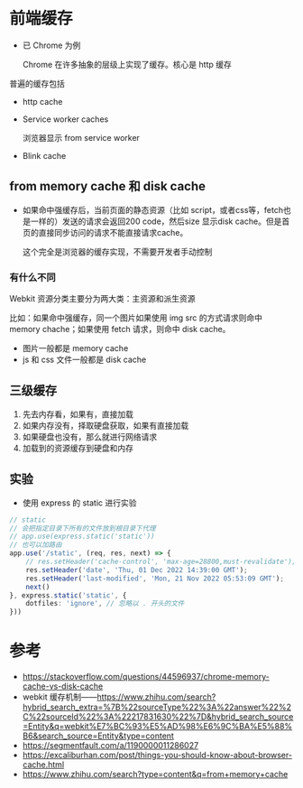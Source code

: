 # 前端缓存

* 已 Chrome 为例

  Chrome 在许多抽象的层级上实现了缓存。核心是 http 缓存

普遍的缓存包括

* http cache

* Service worker caches

  浏览器显示 from service worker

* Blink cache

## from memory cache 和 disk cache

* 如果命中强缓存后，当前页面的静态资源（比如 script，或者css等，fetch也是一样的）发送的请求会返回200 code，然后size 显示disk cache。但是首页的直接同步访问的请求不能直接请求cache。

  这个完全是浏览器的缓存实现，不需要开发者手动控制

### 有什么不同

Webkit 资源分类主要分为两大类：主资源和派生资源

比如：如果命中强缓存，同一个图片如果使用 img src 的方式请求则命中 memory chache；如果使用 fetch 请求，则命中 disk cache。

* 图片一般都是 memory cache
* js 和 css 文件一般都是 disk cache

## 三级缓存

1. 先去内存看，如果有，直接加载
2. 如果内存没有，择取硬盘获取，如果有直接加载
3. 如果硬盘也没有，那么就进行网络请求
4. 加载到的资源缓存到硬盘和内存

## 实验

* 使用 express 的 static 进行实验

```typescript
// static
// 会把指定目录下所有的文件放到根目录下代理
// app.use(express.static('static'))
// 也可以加路由
app.use('/static', (req, res, next) => {
    // res.setHeader('cache-control', 'max-age=28800,must-revalidate');
    res.setHeader('date', 'Thu, 01 Dec 2022 14:39:00 GMT');
    res.setHeader('last-modified', 'Mon, 21 Nov 2022 05:53:09 GMT');
    next()
}, express.static('static', {
    dotfiles: 'ignore', // 忽略以 . 开头的文件
}))
```



# 参考

* https://stackoverflow.com/questions/44596937/chrome-memory-cache-vs-disk-cache
* webkit 缓存机制——https://www.zhihu.com/search?hybrid_search_extra=%7B%22sourceType%22%3A%22answer%22%2C%22sourceId%22%3A%22217831630%22%7D&hybrid_search_source=Entity&q=webkit%E7%BC%93%E5%AD%98%E6%9C%BA%E5%88%B6&search_source=Entity&type=content
* https://segmentfault.com/a/1190000011286027
* https://excaliburhan.com/post/things-you-should-know-about-browser-cache.html
* https://www.zhihu.com/search?type=content&q=from+memory+cache